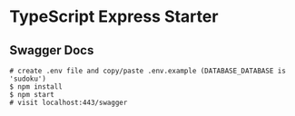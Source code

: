 # TypeScript Express Starter

## Swagger Docs
```
# create .env file and copy/paste .env.example (DATABASE_DATABASE is 'sudoku')
$ npm install
$ npm start
# visit localhost:443/swagger
```
